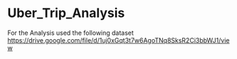 # Uber_Trip_Analysis
For the Analysis used the following dataset
https://drive.google.com/file/d/1uj0xGqt3t7w6AgoTNq8SksR2Ci3bbWJ1/view
